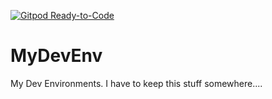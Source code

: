 [![Gitpod Ready-to-Code](https://img.shields.io/badge/Gitpod-Ready--to--Code-blue?logo=gitpod)](https://gitpod.io/#https://github.com/Shifu-Engineer/MyDevEnv) 

# MyDevEnv
My Dev Environments. I have to keep this stuff somewhere....
